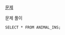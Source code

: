 [문제](https://programmers.co.kr/learn/courses/30/lessons/59034)


문제 풀이
```MySQL
SELECT * FROM ANIMAL_INS;
```
